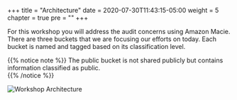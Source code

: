 +++
title = "Architecture"
date = 2020-07-30T11:43:15-05:00
weight = 5
chapter = true
pre = "<b></b>"
+++

For this workshop you will address the audit concerns using Amazon Macie.  There are three buckets that we are focusing our efforts on today.  Each bucket is named and tagged based on its classification level.  

{{% notice note %}}
The public bucket is not shared publicly but contains information classified as public.  
{{% /notice %}}

![Workshop Architecture](/images/macie_workshop_architecture.png)